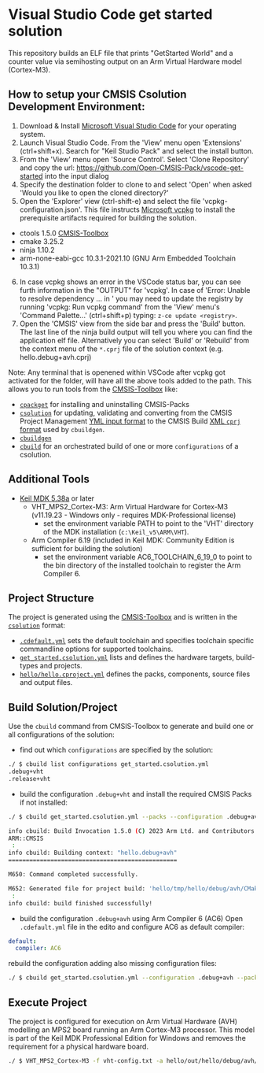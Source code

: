 # Visual Studio Code get started solution
This repository builds an ELF file that prints "GetStarted World" and a counter value via semihosting output on an Arm Virtual Hardware model (Cortex-M3).

## How to setup your CMSIS Csolution Development Environment:
1. Download & Install [Microsoft Visual Studio Code](https://code.visualstudio.com/download) for your operating system.
2. Launch Visual Studio Code. From the 'View' menu open 'Extensions' (ctrl+shift+x). Search for "Keil Studio Pack" and select the install button.
3. From the 'View' menu open 'Source Control'. Select 'Clone Repository' and copy the url: https://github.com/Open-CMSIS-Pack/vscode-get-started into the input dialog
4. Specify the destination folder to clone to and select 'Open' when asked 'Would you like to open the cloned directory?'
5. Open the 'Explorer' view (ctrl-shift-e) and select the file 'vcpkg-configuration.json'. This file instructs [Microsoft vcpkg](https://github.com/microsoft/vcpkg-tool#vcpkg-artifacts) to install the prerequisite artifacts required for building the solution.
  - ctools 1.5.0  [CMSIS-Toolbox](https://github.com/Open-CMSIS-Pack/devtools/blob/main/tools/projmgr/docs/Manual/Overview.md)
  - cmake 3.25.2
  - ninja 1.10.2
  - arm-none-eabi-gcc 10.3.1-2021.10 (GNU Arm Embedded Toolchain 10.3.1)
6. In case vcpkg shows an error in the VSCode status bar, you can see furth information in the "OUTPUT" for 'vcpkg'.
In case of 'Error: Unable to resolve dependency ... in <registry>' you may need to update the registry by running 'vcpkg: Run vcpkg command'
from the 'View' menu's 'Command Palette...' (ctrl+shift+p) typing: `z-ce update <registry>`. 
7. Open the 'CMSIS' view from the side bar and press the 'Build' button. The last line of the ninja build output will tell you where you can
find the application elf file. Alternatively you can select 'Build' or 'Rebuild' from the context menu of the `*.cprj` file of the solution context
(e.g. hello.debug+avh.cprj)

Note: Any terminal that is openened within VSCode after vcpkg got activated for the folder, will have all the above tools added to the path. 
This allows you to run tools from the [CMSIS-Toolbox](https://github.com/Open-CMSIS-Pack/devtools/blob/main/tools/projmgr/docs/Manual/Overview.md) like:
- [`cpackget`](https://github.com/Open-CMSIS-Pack/cpackget#usage) for installing and uninstalling CMSIS-Packs
- [`csolution`]() for updating, validating and converting from the CMSIS Project Management [YML input format](https://github.com/Open-CMSIS-Pack/devtools/blob/main/tools/projmgr/docs/Manual/YML-Input-Format.md#yaml-input-format)
  to the CMSIS Build [XML `cprj` format](https://open-cmsis-pack.github.io/devtools/buildmgr/latest/element_cprj.html) used by `cbuildgen`.
- [`cbuildgen`](https://open-cmsis-pack.github.io/devtools/buildmgr/latest/cbuildgen.html#cbuildgen_invocation) 
- [`cbuild`](https://github.com/Open-CMSIS-Pack/cbuild#usage) for an orchestrated build of one or more `configurations` of a csolution.
   
## Additional Tools

- [Keil MDK 5.38a](https://www2.keil.com/mdk5/) or later
  - VHT_MPS2_Cortex-M3: Arm Virtual Hardware for Cortex-M3 (v11.19.23 - Windows only - requires MDK-Professional license)
    - set the environment variable PATH to point to the 'VHT' directory of the MDK installation (`c:\Keil_v5\ARM\VHT`).
  - Arm Compiler 6.19 (included in Keil MDK: Community Edition is sufficient for building the solution)
    - set the environment variable AC6_TOOLCHAIN_6_19_0 to point to the bin directory of the installed toolchain to register the Arm Compiler 6.

## Project Structure

The project is generated using the [CMSIS-Toolbox](https://github.com/Open-CMSIS-Pack/devtools/blob/main/tools/projmgr/docs/Manual/Overview.md) and is written in the [`csolution`](https://github.com/Open-CMSIS-Pack/devtools/blob/main/tools/projmgr/docs/Manual/YML-Format.md) format:

- [`.cdefault.yml`](./.cdefault.yml) sets the default toolchain and specifies toolchain specific commandline options for supported toolchains.
- [`get_started.csolution.yml`](./get_started.csolution.yml) lists and defines the hardware targets, build-types and projects.
- [`hello/hello.cproject.yml`](./hello/hello.cproject.yml) defines the packs, components, source files and output files.

## Build Solution/Project

Use the `cbuild` command from CMSIS-Toolbox to generate and build one or all configurations of the solution:

- find out which `configurations` are specified by the solution:
```bash
./ $ cbuild list configurations get_started.csolution.yml
.debug+vht  
.release+vht
```

- build the configuration `.debug+vht` and install the required CMSIS Packs if not installed:
```bash
./ $ cbuild get_started.csolution.yml --packs --configuration .debug+avh

info cbuild: Build Invocation 1.5.0 (C) 2023 Arm Ltd. and Contributors
ARM::CMSIS
 :
info cbuild: Building context: "hello.debug+avh"
================================================

M650: Command completed successfully.

M652: Generated file for project build: 'hello/tmp/hello/debug/avh/CMakeLists.txt'
 :
info cbuild: build finished successfully!
```

- build the configuration `.debug+avh` using Arm Compiler 6 (AC6)
Open `.cdefault.yml` file in the edito and configure AC6 as default compiler:
```yaml
default:
  compiler: AC6
```
rebuild the configuration adding also missing configuration files:
```bash
./ $ cbuild get_started.csolution.yml --configuration .debug+avh --packs --update-rte -r
```

## Execute Project

The project is configured for execution on Arm Virtual Hardware (AVH) modelling an MPS2 board running an Arm Cortex-M3 processor. 
This model is part of the Keil MDK Professional Edition for Windows and removes the requirement for a physical hardware board.

```bash
./ $ VHT_MPS2_Cortex-M3 -f vht-config.txt -a hello/out/hello/debug/avh/debug+avh.axf
```
